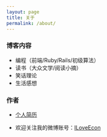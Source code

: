 ```yaml
---
layout: page
title: 关于
permalink: /about/
---
```


### 博客内容
- 编程（前端/Ruby/Rails/初级算法）
- 读书（大众文学/阅读小摘）
- 笑话理论
- 生活感想

### 作者

- [个人简历](https://github.com/yiyizym/resume)

- 欢迎关注我的微博账号：[ILoveEcon](http://weibo.com/1624098213/profile?rightmod=1&wvr=6&mod=personinfo&is_all=1)
